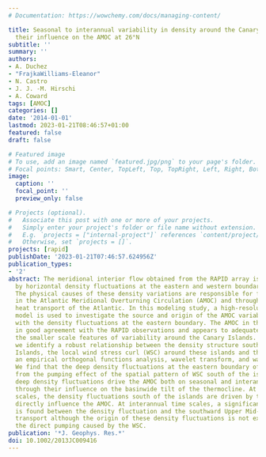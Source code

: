 ```yaml
---
# Documentation: https://wowchemy.com/docs/managing-content/

title: Seasonal to interannual variability in density around the Canary Islands and
  their influence on the AMOC at 26°N
subtitle: ''
summary: ''
authors:
- A. Duchez
- "FrajkaWilliams-Eleanor"
- N. Castro
- J. J. -M. Hirschi
- A. Coward
tags: [AMOC]
categories: []
date: '2014-01-01'
lastmod: 2023-01-21T08:46:57+01:00
featured: false
draft: false

# Featured image
# To use, add an image named `featured.jpg/png` to your page's folder.
# Focal points: Smart, Center, TopLeft, Top, TopRight, Left, Right, BottomLeft, Bottom, BottomRight.
image:
  caption: ''
  focal_point: ''
  preview_only: false

# Projects (optional).
#   Associate this post with one or more of your projects.
#   Simply enter your project's folder or file name without extension.
#   E.g. `projects = ["internal-project"]` references `content/project/deep-learning/index.md`.
#   Otherwise, set `projects = []`.
projects: [rapid]
publishDate: '2023-01-21T07:46:57.624956Z'
publication_types:
- '2'
abstract: The meridional interior flow obtained from the RAPID array is determined
  by horizontal density fluctuations at the eastern and western boundary of 26°N.
  The physical causes of these density variations are responsible for fluctuations
  in the Atlantic Meridional Overturning Circulation (AMOC) and through it, the meridional
  heat transport of the Atlantic. In this modeling study, a high-resolution ocean
  model is used to investigate the source and origin of the AMOC variability associated
  with the density fluctuations at the eastern boundary. The AMOC in the model is
  in good agreement with the RAPID observations and appears to adequately represent
  the smaller scale features of variability around the Canary Islands. In this paper,
  we identify a robust relationship between the density structure south of the Canary
  Islands, the local wind stress curl (WSC) around these islands and the AMOC using
  an empirical orthogonal functions analysis, wavelet transform, and wavelet coherence.
  We find that the deep density fluctuations at the eastern boundary of 26°N arise
  from the pumping effect of the spatial pattern of WSC south of the islands. These
  deep density fluctuations drive the AMOC both on seasonal and interannual time scales,
  through their influence on the basinwide tilt of the thermocline. At seasonal time
  scales, the density fluctuations south of the islands are driven by the WSC and
  directly influence the AMOC. At interannual time scales, a significant coherence
  is found between the density fluctuation and the southward Upper Mid-Ocean (UMO)
  transport although the origin of these density fluctuations is not explained by
  the direct pumping caused by the WSC.
publication: '*J. Geophys. Res.*'
doi: 10.1002/2013JC009416
---
```

